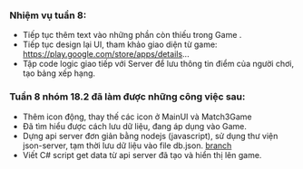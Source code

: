 ### Nhiệm vụ tuần 8:
- Tiếp tục thêm text vào những phần còn thiếu trong Game .
- Tiếp tục design lại UI, tham khảo giao diện từ game: https://play.google.com/store/apps/details...
- Tập code logic giao tiếp với Server để lưu thông tin điểm của người chơi, tạo bảng xếp hạng.

### Tuần 8 nhóm 18.2 đã làm được những công việc sau:
- Thêm icon động, thay thế các icon ở MainUI và Match3Game
- Đã tìm hiểu được cách lưu dữ liệu, đang áp dụng vào Game.
- Dựng api server đơn giản bằng nodejs (javascript), sử dụng thư viện json-server, tạm thời lưu dữ liệu vào file db.json. [branch ](https://github.com/evil-nerver-die/se06-18.2/tree/connect-rest-api)
- Viết C# script get data từ api server đã tạo và hiển thị lên game.
